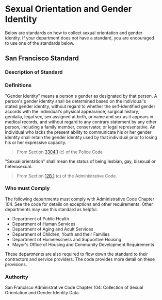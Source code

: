 # Sexual Orientation and Gender Identity

Below are standards on how to collect sexual orientation and gender identity. If your department does not have a standard, you are encouraged to use one of the standards below.

## San Francisco Standard

### Description of Standard



### Definitions

"Gender Identity" means a person's gender as designated by that person. A person's gender identity shall be determined based on the individual's stated gender identity, without regard to whether the self-identified gender accords with the individual's physical appearance, surgical history, genitalia, legal sex, sex assigned at birth, or name and sex as it appears in medical records, and without regard to any contrary statement by any other person, including a family member, conservator, or legal representative. An individual who lacks the present ability to communicate his or her gender identity shall retain the gender identity used by that individual prior to losing his or her expressive capacity.

> From Section [3304.1](http://library.amlegal.com/nxt/gateway.dll?f=jumplink$jumplink_x=Advanced$jumplink_vpc=first$jumplink_xsl=querylink.xsl$jumplink_sel=title;path;content-type;home-title;item-bookmark$jumplink_d=california%28Police%29$vid=amlegal:sanfrancisco_ca$jumplink_q=[field%20folio-destination-name:%273304.1%27]$jumplink_md=target-id=JD_3304.1) \(c\) of the Police Code

"Sexual orientation" shall mean the status of being lesbian, gay, bisexual or heterosexual.

> From Section [12B.1](http://library.amlegal.com/nxt/gateway.dll?f=jumplink$jumplink_x=Advanced$jumplink_vpc=first$jumplink_xsl=querylink.xsl$jumplink_sel=title;path;content-type;home-title;item-bookmark$jumplink_d=california%28administrative%29$jumplink_q=[field%20folio-destination-name:%2712B.1%27]$jumplink_md=target-id=JD_12B.1) \(c\) of the Administrative Code.

### Who must Comply

The following departments must comply with Administrative Code Chapter 104. See the code for details on exceptions and other requirements. Other departments may use this standard as helpful.

* Department of Public Health
* Department of Human Services
* Department of Aging and Adult Services
* Department of Children, Youth and their Families
* Department of Homelessness and Supportive Housing
* Mayor's Office of Housing and Community Development.Requirements

These departments are also required to flow down the standard to their contractors and service providers. The code provides more detail on these provisions.

### Authority

San Francisco Administrative Code Chapter 104: Collection of Sexual Orientation and Gender Identity Data.

